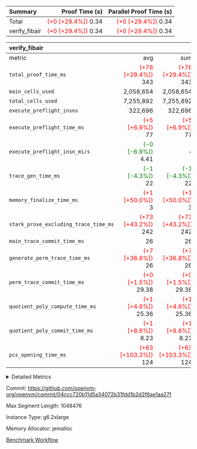 | Summary | Proof Time (s) | Parallel Proof Time (s) |
|:---|---:|---:|
| Total | <span style='color: red'>(+0 [+29.4%])</span> 0.34 | <span style='color: red'>(+0 [+29.4%])</span> 0.34 |
| verify_fibair | <span style='color: red'>(+0 [+29.4%])</span> 0.34 | <span style='color: red'>(+0 [+29.4%])</span> 0.34 |


| verify_fibair |||||
|:---|---:|---:|---:|---:|
|metric|avg|sum|max|min|
| `total_proof_time_ms ` | <span style='color: red'>(+78 [+29.4%])</span> 343 | <span style='color: red'>(+78 [+29.4%])</span> 343 | <span style='color: red'>(+78 [+29.4%])</span> 343 | <span style='color: red'>(+78 [+29.4%])</span> 343 |
| `main_cells_used     ` |  2,058,654 |  2,058,654 |  2,058,654 |  2,058,654 |
| `total_cells_used    ` |  7,255,892 |  7,255,892 |  7,255,892 |  7,255,892 |
| `execute_preflight_insns` |  322,696 |  322,696 |  322,696 |  322,696 |
| `execute_preflight_time_ms` | <span style='color: red'>(+5 [+6.9%])</span> 77 | <span style='color: red'>(+5 [+6.9%])</span> 77 | <span style='color: red'>(+5 [+6.9%])</span> 77 | <span style='color: red'>(+5 [+6.9%])</span> 77 |
| `execute_preflight_insn_mi/s` | <span style='color: green'>(-0 [-6.9%])</span> 4.41 | -          | <span style='color: green'>(-0 [-6.9%])</span> 4.41 | <span style='color: green'>(-0 [-6.9%])</span> 4.41 |
| `trace_gen_time_ms   ` | <span style='color: green'>(-1 [-4.3%])</span> 22 | <span style='color: green'>(-1 [-4.3%])</span> 22 | <span style='color: green'>(-1 [-4.3%])</span> 22 | <span style='color: green'>(-1 [-4.3%])</span> 22 |
| `memory_finalize_time_ms` | <span style='color: red'>(+1 [+50.0%])</span> 3 | <span style='color: red'>(+1 [+50.0%])</span> 3 | <span style='color: red'>(+1 [+50.0%])</span> 3 | <span style='color: red'>(+1 [+50.0%])</span> 3 |
| `stark_prove_excluding_trace_time_ms` | <span style='color: red'>(+73 [+43.2%])</span> 242 | <span style='color: red'>(+73 [+43.2%])</span> 242 | <span style='color: red'>(+73 [+43.2%])</span> 242 | <span style='color: red'>(+73 [+43.2%])</span> 242 |
| `main_trace_commit_time_ms` |  26 |  26 |  26 |  26 |
| `generate_perm_trace_time_ms` | <span style='color: red'>(+7 [+36.8%])</span> 26 | <span style='color: red'>(+7 [+36.8%])</span> 26 | <span style='color: red'>(+7 [+36.8%])</span> 26 | <span style='color: red'>(+7 [+36.8%])</span> 26 |
| `perm_trace_commit_time_ms` | <span style='color: red'>(+0 [+1.5%])</span> 29.38 | <span style='color: red'>(+0 [+1.5%])</span> 29.38 | <span style='color: red'>(+0 [+1.5%])</span> 29.38 | <span style='color: red'>(+0 [+1.5%])</span> 29.38 |
| `quotient_poly_compute_time_ms` | <span style='color: red'>(+1 [+4.6%])</span> 25.36 | <span style='color: red'>(+1 [+4.6%])</span> 25.36 | <span style='color: red'>(+1 [+4.6%])</span> 25.36 | <span style='color: red'>(+1 [+4.6%])</span> 25.36 |
| `quotient_poly_commit_time_ms` | <span style='color: red'>(+1 [+8.6%])</span> 8.23 | <span style='color: red'>(+1 [+8.6%])</span> 8.23 | <span style='color: red'>(+1 [+8.6%])</span> 8.23 | <span style='color: red'>(+1 [+8.6%])</span> 8.23 |
| `pcs_opening_time_ms ` | <span style='color: red'>(+63 [+103.3%])</span> 124 | <span style='color: red'>(+63 [+103.3%])</span> 124 | <span style='color: red'>(+63 [+103.3%])</span> 124 | <span style='color: red'>(+63 [+103.3%])</span> 124 |



<details>
<summary>Detailed Metrics</summary>

|  | verify_program_compile_ms | verify_fibair_time_ms | total_cells | stark_prove_excluding_trace_time_ms | quotient_poly_compute_time_ms | quotient_poly_commit_time_ms | query phase_time_ms | perm_trace_commit_time_ms | pcs_opening_time_ms | partially_prove_time_ms | open_time_ms | main_trace_commit_time_ms | generate_perm_trace_time_ms | evaluate matrix_time_ms | eval_and_commit_quotient_time_ms | build fri inputs_time_ms | OpeningProverGpu::open_time_ms |
| --- | --- | --- | --- | --- | --- | --- | --- | --- | --- | --- | --- | --- | --- | --- | --- | --- |
|  | 7 | 343 | 65,536 | 22 | 0.15 | 0.81 | 1 | 0 | 18 | 0 | 18 | 3 | 0 | 1 | 1 | 0 | 18 | 

| air_name | rows | quotient_deg | main_cols | interactions | constraints | cells |
| --- | --- | --- | --- | --- | --- | --- |
| AccessAdapterAir<2> |  | 2 |  | 5 | 12 |  | 
| AccessAdapterAir<4> |  | 2 |  | 5 | 12 |  | 
| AccessAdapterAir<8> |  | 2 |  | 5 | 12 |  | 
| FibonacciAir | 32,768 | 1 | 2 |  | 5 | 65,536 | 
| FriReducedOpeningAir |  | 2 |  | 39 | 71 |  | 
| JalRangeCheckAir |  | 2 |  | 9 | 14 |  | 
| NativePoseidon2Air<BabyBearParameters>, 1> |  | 2 |  | 136 | 572 |  | 
| PhantomAir |  | 2 |  | 3 | 5 |  | 
| ProgramAir |  | 1 |  | 1 | 4 |  | 
| VariableRangeCheckerAir |  | 1 |  | 1 | 4 |  | 
| VmAirWrapper<AluNativeAdapterAir, FieldArithmeticCoreAir> |  | 2 |  | 15 | 27 |  | 
| VmAirWrapper<BranchNativeAdapterAir, BranchEqualCoreAir<1> |  | 2 |  | 11 | 25 |  | 
| VmAirWrapper<NativeAdapterAir<2, 0>, PublicValuesCoreAir> |  | 2 |  | 11 | 29 |  | 
| VmAirWrapper<NativeLoadStoreAdapterAir<1>, NativeLoadStoreCoreAir<1> |  | 2 |  | 15 | 20 |  | 
| VmAirWrapper<NativeLoadStoreAdapterAir<4>, NativeLoadStoreCoreAir<4> |  | 2 |  | 15 | 20 |  | 
| VmAirWrapper<NativeVectorizedAdapterAir<4>, FieldExtensionCoreAir> |  | 2 |  | 15 | 27 |  | 
| VmConnectorAir |  | 2 |  | 5 | 11 |  | 
| VolatileBoundaryAir |  | 2 |  | 7 | 19 |  | 

| group | trace_gen_time_ms | total_proof_time_ms | total_cells_used | total_cells | system_trace_gen_time_ms | stark_prove_excluding_trace_time_ms | single_trace_gen_time_ms | quotient_poly_compute_time_ms | quotient_poly_commit_time_ms | query phase_time_ms | perm_trace_commit_time_ms | pcs_opening_time_ms | partially_prove_time_ms | open_time_ms | memory_finalize_time_ms | main_trace_commit_time_ms | main_cells_used | generate_perm_trace_time_ms | fri.log_blowup | execute_preflight_time_ms | execute_preflight_insns | execute_preflight_insn_mi/s | evaluate matrix_time_ms | eval_and_commit_quotient_time_ms | build fri inputs_time_ms | OpeningProverGpu::open_time_ms |
| --- | --- | --- | --- | --- | --- | --- | --- | --- | --- | --- | --- | --- | --- | --- | --- | --- | --- | --- | --- | --- | --- | --- | --- | --- | --- | --- |
| verify_fibair | 22 | 343 | 7,255,892 | 62,474,410 | 22 | 242 | 0 | 25.36 | 8.23 | 4 | 29.38 | 124 | 56 | 124 | 3 | 26 | 2,058,654 | 26 | 1 | 77 | 322,696 | 4.41 | 9 | 33 | 1 | 124 | 

| group | air_name | rows | prep_cols | perm_cols | main_cols | cells |
| --- | --- | --- | --- | --- | --- | --- |
| verify_fibair | AccessAdapterAir<2> | 131,072 |  | 16 | 11 | 3,538,944 | 
| verify_fibair | AccessAdapterAir<4> | 65,536 |  | 16 | 13 | 1,900,544 | 
| verify_fibair | AccessAdapterAir<8> | 128 |  | 16 | 17 | 4,224 | 
| verify_fibair | FriReducedOpeningAir | 2,048 |  | 84 | 27 | 227,328 | 
| verify_fibair | JalRangeCheckAir | 32,768 |  | 28 | 12 | 1,310,720 | 
| verify_fibair | NativePoseidon2Air<BabyBearParameters>, 1> | 32,768 |  | 312 | 398 | 23,265,280 | 
| verify_fibair | PhantomAir | 16,384 |  | 12 | 6 | 294,912 | 
| verify_fibair | ProgramAir | 8,192 |  | 8 | 10 | 147,456 | 
| verify_fibair | VariableRangeCheckerAir | 262,144 | 2 | 8 | 1 | 2,359,296 | 
| verify_fibair | VmAirWrapper<AluNativeAdapterAir, FieldArithmeticCoreAir> | 262,144 |  | 36 | 29 | 17,039,360 | 
| verify_fibair | VmAirWrapper<BranchNativeAdapterAir, BranchEqualCoreAir<1> | 32,768 |  | 28 | 23 | 1,671,168 | 
| verify_fibair | VmAirWrapper<NativeLoadStoreAdapterAir<1>, NativeLoadStoreCoreAir<1> | 65,536 |  | 40 | 21 | 3,997,696 | 
| verify_fibair | VmAirWrapper<NativeLoadStoreAdapterAir<4>, NativeLoadStoreCoreAir<4> | 32,768 |  | 40 | 27 | 2,195,456 | 
| verify_fibair | VmAirWrapper<NativeVectorizedAdapterAir<4>, FieldExtensionCoreAir> | 32,768 |  | 36 | 38 | 2,424,832 | 
| verify_fibair | VmConnectorAir | 2 | 1 | 16 | 5 | 42 | 
| verify_fibair | VolatileBoundaryAir | 65,536 |  | 20 | 12 | 2,097,152 | 

| group | trace_height_constraint | weighted_sum | threshold |
| --- | --- | --- | --- |
| verify_fibair | 0 | 1,085,444 | 2,013,265,921 | 
| verify_fibair | 1 | 5,411,200 | 2,013,265,921 | 
| verify_fibair | 2 | 542,722 | 2,013,265,921 | 
| verify_fibair | 3 | 5,476,612 | 2,013,265,921 | 
| verify_fibair | 4 | 65,536 | 2,013,265,921 | 
| verify_fibair | 5 | 12,851,850 | 2,013,265,921 | 

| trace_height_constraint | threshold |
| --- | --- |
| 0 | 2,013,265,921 | 

</details>


Commit: https://github.com/openvm-org/openvm/commit/04ccc720b11d5a34072b31fdd1b2d2f6ae1aa27f

Max Segment Length: 1048476

Instance Type: g6.2xlarge

Memory Allocator: jemalloc

[Benchmark Workflow](https://github.com/openvm-org/openvm/actions/runs/17782225184)
